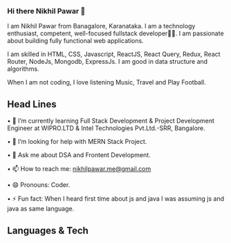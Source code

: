 ### Hi there Nikhil Pawar 👋

I am Nikhil Pawar from Banagalore, Karanataka. I am a technology enthusiast, competent, well-focused fullstack developer👨‍💻. I am passionate about building fully functional web applications.

I am skilled in HTML, CSS, Javascript, ReactJS, React Query, Redux, React Router, NodeJs, Mongodb, ExpressJs. I am good in data structure and algorithms.

When I am not coding, I love listening Music, Travel and Play Football.

## Head Lines

• 🌱 I’m currently learning Full Stack Development & Project Development Engineer at WIPRO.LTD & Intel Technologies Pvt.Ltd.-SRR, Bangalore.

• 🤔 I’m looking for help with MERN Stack Project.

• 💬 Ask me about DSA and Frontent Development.

• 📫 How to reach me: nikhilpawar.me@gmail.com

• 😄 Pronouns: Coder.

• ⚡ Fun fact: When I heard first time about js and java I was assuming js and java as same language.


## Languages & Tech









